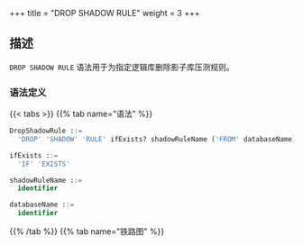 +++
title = "DROP SHADOW RULE"
weight = 3
+++

## 描述

`DROP SHADOW RULE` 语法用于为指定逻辑库删除影子库压测规则。

### 语法定义

{{< tabs >}}
{{% tab name="语法" %}}
```sql
DropShadowRule ::=
  'DROP' 'SHADOW' 'RULE' ifExists? shadowRuleName ('FROM' databaseName)?

ifExists ::=
  'IF' 'EXISTS'

shadowRuleName ::=
  identifier

databaseName ::=
  identifier
```
{{% /tab %}}
{{% tab name="铁路图" %}}
<iframe frameborder="0" name="diagram" id="diagram" width="100%" height="100%"></iframe>
{{% /tab %}}
{{< /tabs >}}

### 补充说明

- 未指定 `databaseName` 时，默认是当前使用的 `DATABASE`。 如果也未使用 `DATABASE` 则会提示 `No database selected`；
- `ifExists` 子句用于避免 `Shadow rule not exists` 错误。

### 示例

- 为指定数据库删除影子库压测规则
 
```sql
DROP SHADOW RULE shadow_rule FROM shadow_db;
```

- 为当前数据库删除影子库压测规则

```sql
DROP SHADOW RULE shadow_rule;
```

- 使用 `ifExists` 子句删除影子库压测规则

```sql
DROP SHADOW RULE IF EXISTS shadow_rule;
```

### 保留字

`DROP`、`SHADOW`、`RULE`、`FROM`

### 相关链接

- [保留字](/cn/user-manual/shardingsphere-proxy/distsql/syntax/reserved-word/)